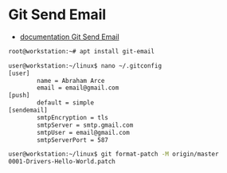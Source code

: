 # Git Send Email

- [documentation Git Send Email](https://git-scm.com/docs/git-send-email)

```sh
root@workstation:~# apt install git-email
```

```sh
user@workstation:~/linux$ nano ~/.gitconfig
[user]
        name = Abraham Arce
        email = email@gmail.com
[push]
        default = simple
[sendemail]
        smtpEncryption = tls
        smtpServer = smtp.gmail.com
        smtpUser = email@gmail.com
        smtpServerPort = 587
```

```sh
user@workstation:~/linux$ git format-patch -M origin/master
0001-Drivers-Hello-World.patch
```